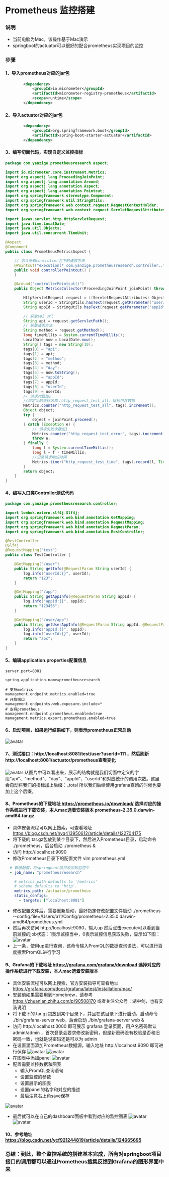 # Prometheus 监控搭建

### 说明
* 当前电脑为Mac，该操作基于Mac演示
* springboot的actuator可以很好的配合prometheus实现项目的监控

### 步骤
#### 1、导入prometheus对应的jar包
```xml
        <dependency>
            <groupId>io.micrometer</groupId>
            <artifactId>micrometer-registry-prometheus</artifactId>
            <scope>runtime</scope>
        </dependency>
```

#### 2、导入actuator对应的jar包
```xml
        <dependency>
            <groupId>org.springframework.boot</groupId>
            <artifactId>spring-boot-starter-actuator</artifactId>
        </dependency>
```

#### 3、编写切面代码，实现自定义监控指标
```java
package com.yanzige.prometheusresearch.aspect;

import io.micrometer.core.instrument.Metrics;
import org.aspectj.lang.ProceedingJoinPoint;
import org.aspectj.lang.annotation.Around;
import org.aspectj.lang.annotation.Aspect;
import org.aspectj.lang.annotation.Pointcut;
import org.springframework.stereotype.Component;
import org.springframework.util.StringUtils;
import org.springframework.web.context.request.RequestContextHolder;
import org.springframework.web.context.request.ServletRequestAttributes;

import javax.servlet.http.HttpServletRequest;
import java.time.LocalDate;
import java.util.Objects;
import java.util.concurrent.TimeUnit;

@Aspect
@Component
public class PrometheusMetricsAspect {

    // 切入所有controller包下的请求方法
    @Pointcut("execution(* com.yanzige.prometheusresearch.controller..*.*(..))")
    public void controllerPointcut() {
    }

    @Around("controllerPointcut()")
    public Object MetricsCollector(ProceedingJoinPoint joinPoint) throws Throwable {

        HttpServletRequest request = ((ServletRequestAttributes) Objects.requireNonNull(RequestContextHolder.getRequestAttributes())).getRequest();
        String userId = StringUtils.hasText(request.getParameter("userId")) ? request.getParameter("userId") : "no userId";
        String appId = StringUtils.hasText(request.getParameter("appId")) ? request.getParameter("appId") : "no appId";

        // 获取api url
        String api = request.getServletPath();
        // 获取请求方法
        String method = request.getMethod();
        long timeMillis = System.currentTimeMillis();
        LocalDate now = LocalDate.now();
        String[] tags = new String[10];
        tags[0] = "api";
        tags[1] = api;
        tags[2] = "method";
        tags[3] = method;
        tags[4] = "day";
        tags[5] = now.toString();
        tags[6] = "appId";
        tags[7] = appId;
        tags[8] = "userId";
        tags[9] = userId;
        // 请求次数加1
        //自定义的指标名称：http_request_test_all，指标包含数据
        Metrics.counter("http_request_test_all", tags).increment();
        Object object;
        try {
            object = joinPoint.proceed();
        } catch (Exception e) {
            // 请求失败次数加1
            Metrics.counter("http_request_test_error", tags).increment();
            throw e;
        } finally {
            long f = System.currentTimeMillis();
            long l = f - timeMillis;
            //记录请求响应时间
            Metrics.timer("http_request_test_time", tags).record(l, TimeUnit.MILLISECONDS);
        }
        return object;
    }
}
```
#### 4、编写入口类Controller测试代码
```java
package com.yanzige.prometheusresearch.controller;

import lombok.extern.slf4j.Slf4j;
import org.springframework.web.bind.annotation.GetMapping;
import org.springframework.web.bind.annotation.RequestMapping;
import org.springframework.web.bind.annotation.RequestParam;
import org.springframework.web.bind.annotation.RestController;

@RestController
@Slf4j
@RequestMapping("test")
public class TestController {

    @GetMapping("/user")
    public String getInfo(@RequestParam String userId) {
        log.info("userId:{}", userId);
        return "123";
    }

    @GetMapping("/app")
    public String getAppInfo(@RequestParam String appId) {
        log.info("appId:{}", appId);
        return "123456";
    }

    @GetMapping("/user/app")
    public String getUserAppInfo(@RequestParam String appId, @RequestParam String userId) {
        log.info("appId:{}", appId);
        log.info("userId:{}", userId);
        return "abc";
    }
}
```
#### 5、编辑application.properties配置信息
```properties
server.port=8081

spring.application.name=prometheusresearch

# 支持metrics
management.endpoint.metrics.enabled=true
# 开放端口
management.endpoints.web.exposure.include=*
# 支持prometheus
management.endpoint.prometheus.enabled=true
management.metrics.export.prometheus.enabled=true
```
#### 6、启动项目，如果运行结果如下，则表示prometheus正常启动
![avatar](src/main/resources/static/1.jpg)

#### 7、测试接口：http://localhost:8081/test/user?userId=111 ，然后刷新http://localhost:8081/actuator/prometheus查看变化
![avatar](src/main/resources/static/2.png)
从图片中可以看出来，展示的结构就是我们切面中定义的字段"api"、"method"、"day"、"appId"、"userId"和对应统计的调用次数。这里会自动将我们的指标加上后缀：_total 所以我们后续使用grafana查询的时候也要加上这个后缀。

#### 8、Prometheus的下载地址 https://prometheus.io/download/ 选择对应的操作系统进行下载安装，本人mac选着安装版本 prometheus-2.35.0.darwin-amd64.tar.gz
* 具体安装流程可以网上搜索，可查看地址 https://blog.csdn.net/hyq413950612/article/details/122704175
* 将下载的.tar.gz包放到某个目录下，然后进入Prometheus目录，启动命令 ./prometheus，后台启动 ./prometheus &
* 访问 http://localhost:9090 
* 修改Prometheus目录下的配置文件 vim prometheus.yml
```yaml
  # 新增配置，将springboot项目添加到监控中
  - job_name: "prometheusresearch"

    # metrics_path defaults to '/metrics'
    # scheme defaults to 'http'.
    metrics_path: /actuator/prometheus
    static_configs:
      - targets: ["localhost:8081"]
```
* 修改配置文件后，需要重新启动，最好指定修改配置文件启动 ./prometheus --config.file=/Users/a11/Config/prometheus-2.35.0.darwin-amd64/prometheus.yml
* 然后再次访问 http://localhost:9090，输入up 然后点击execute可以看到当前监控的job状态：1表示监控当中，0表示监控信息获取失败，显示如下图：
![avatar](src/main/resources/static/3.png)
* 上一条，使用up进行查询，该命令输入PromQL的数据查询语法，可以进行百度搜索PromQL进行学习  

#### 9、Grafana的下载地址 https://grafana.com/grafana/download 选择对应的操作系统进行下载安装，本人mac选着安装版本 
* 具体安装流程可以网上搜索，官方安装指导可查看地址 https://grafana.com/docs/grafana/latest/installation/mac/
* 安装前如果需要用到Homebrew，请参考 https://zhuanlan.zhihu.com/p/90508170 或者关注公众号：湖中剑，也有安装说明
* 将下载下的.tar.gz包放到某个目录下，并且在该目录下进行启动，启动命令 ./bin/grafana-server web，后台启动 ./bin/grafana-server web &
* 访问 http://localhost:3000 即可展示 grafana 登录页面，用户名密码默认 admin/admin ，首次登录会要求修改新密码，但是新密码没有校验是否和旧密码一致，也就是说密码还是可以为 admin
* 在设置里面添加Prometheus数据源，输入地址 http://localhost:9090 即可进行保存
![avatar](src/main/resources/static/4.png)
![avatar](src/main/resources/static/5.png)
* 在图表中添加panel
![avatar](src/main/resources/static/7.png)
* 配置需要监控数据和图表
    - 输入PromQL查询语句
    - 设置监控的参数
    - 设置展示的图表
    - 设置panel的名字和对应的描述
    - 最后注意右上角save保存

![avatar](src/main/resources/static/8.png)
* 最后就可以在自己的dashboard面板中看到对应的监控图表
![avatar](src/main/resources/static/9.png)
![avatar](src/main/resources/static/10.png)
  
#### 10、参考地址 https://blog.csdn.net/ycf921244819/article/details/124665695
  
### 总结：到此，整个监控系统的搭建基本完成，所有对springboot项目接口的调用都可以通过Prometheus搜集反馈到Grafana的图形界面中来

